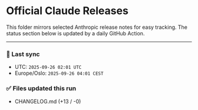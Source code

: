 # Official Claude Releases

This folder mirrors selected Anthropic release notes for easy tracking.
The status section below is updated by a daily GitHub Action.


---

<!-- sync-status:start -->

### 🔄 Last sync
- UTC: `2025-09-26 02:01 UTC`
- Europe/Oslo: `2025-09-26 04:01 CEST`

### ✅ Files updated this run

- CHANGELOG.md (+13 / -0)<!-- sync-status:end -->




































